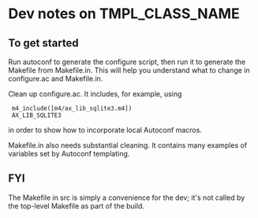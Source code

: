 # Dev notes on TMPL_CLASS_NAME

## To get started

Run autoconf to generate the configure script, then run it to generate the
Makefile from Makefile.in. This will help you understand what to change in
configure.ac and Makefile.in.

Clean up configure.ac. It includes, for example, using

     m4_include([m4/ax_lib_sqlite3.m4])
     AX_LIB_SQLITE3

in order to show how to incorporate local Autoconf macros.

Makefile.in also needs substantial cleaning. It contains many examples of
variables set by Autoconf templating.

## FYI

The Makefile in src is simply a convenience for the dev; it's not called by the
top-level Makefile as part of the build.
